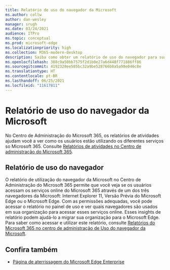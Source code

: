 ```yaml
---
title: Relatório de uso do navegador da Microsoft
ms.author: collw
author: dan-wesley
manager: srugh
ms.date: 03/24/2021
audience: ITPro
ms.topic: conceptual
ms.prod: microsoft-edge
ms.localizationpriority: high
ms.collection: M365-modern-desktop
description: Saiba como obter um relatório de uso do navegador para sua organização.
ms.openlocfilehash: 388c9a50bb7575f2d1b0e27a6d448f771886ff86
ms.sourcegitcommit: 4192328ee585bc32a9be528766b8a5a98e046c8e
ms.translationtype: HT
ms.contentlocale: pt-BR
ms.lasthandoff: 06/25/2021
ms.locfileid: "11617811"
---
```

# <a name="microsoft-browser-usage-report"></a>Relatório de uso do navegador da Microsoft

No Centro de Administração do Microsoft 365, os relatórios de atividades ajudam você a ver como os usuários estão utilizando os diferentes serviços so Microsoft 365. Consulte [Relatórios de atividades no Centro de administração do Microsoft 365](/microsoft-365/admin/activity-reports/activity-reports?view=o365-worldwide).

## <a name="browser-usage-report"></a>Relatório de uso do navegador

O relatório de utilização do navegador da Microsoft no Centro de Administração do Microsoft 365 permite que você veja se os usuários acessam os serviços online do Microsoft 365 através de um dos três navegadores da Microsoft: Internet Explorer 11, Versão Prévia do Microsoft Edge ou o Microsoft Edge. Com as permissões adequadas, você pode acessar o relatório no painel de uso e ver quais navegadores são usados em sua organização para acessar esses serviços online. Esses insights de relatório podem ajudá-lo a migrar sua organização para o Microsoft Edge. Para saber como acessar e utilizar este relatório, consulte [Relatórios do Microsoft 365 no centro de administração de Uso do navegador da Microsoft](/microsoft-365/admin/activity-reports/browser-usage-report?view=o365-worldwide).

## <a name="see-also"></a>Confira também

- [Página de aterrissagem do Microsoft Edge Enterprise](https://aka.ms/EdgeEnterprise)
